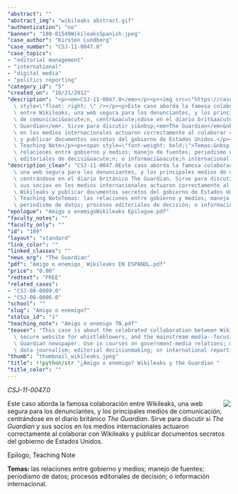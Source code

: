 ```yaml
---
"abstract": ""
"abstract_img": "wikileaks abstract.gif"
"authentication": "no"
"banner": "180-01549WikileaksSpanish.jpeg"
"case_author": "Kirsten Lundberg"
"case_number": "CSJ-11-0047.0"
"case_topics":
- "editorial management"
- "international"
- "digital media"
- "politics reporting"
"category_id": "5"
"created_on": "10/21/2012"
"description": "<p><em>CSJ-11-0047.0</em></p><p><img src=\"https://casestudies.jrn.columbia.edu/casestudy/files/photos/686/Screen%20Shot%202012-10-31%20at%2011.45.10%20PM.jpg\"\
  \ style=\"float: right; \" /></p><p>Este caso aborda la famosa colaboraci&oacute;n\
  \ entre Wikileaks, una web segura para los denunciantes, y los principales medios\
  \ de comunicaci&oacute;n, centr&aacute;ndose en el diario brit&aacute;nico&nbsp;<em>The\
  \ Guardian</em>. Sirve para discutir si&nbsp;<em>The Guardian</em>&nbsp;y sus socios\
  \ en los medios internacionales actuaron correctamente al colaborar con Wikileaks\
  \ y publicar documentos secretos del gobierno de Estados Unidos.</p><p>Ep&iacute;logo,\
  \ Teaching Note</p><p><span style=\"font-weight: bold;\">Temas:&nbsp;</span>las\
  \ relaciones entre gobierno y medios; manejo de fuentes; periodismo de datos; procesos\
  \ editoriales de decisi&oacute;n; o informaci&oacute;n internacional.</p>"
"description_clean": "CSJ-11-0047.0Este caso aborda la famosa colaboración entre Wikileaks,\
  \ una web segura para los denunciantes, y los principales medios de comunicación,\
  \ centrándose en el diario británico The Guardian. Sirve para discutir si The Guardian y\
  \ sus socios en los medios internacionales actuaron correctamente al colaborar con\
  \ Wikileaks y publicar documentos secretos del gobierno de Estados Unidos.Epílogo,\
  \ Teaching NoteTemas: las relaciones entre gobierno y medios; manejo de fuentes;\
  \ periodismo de datos; procesos editoriales de decisión; o información internacional."
"epologue": "Amigo o enemigoWikileaks Epilogue.pdf"
"faculty_notes": ""
"faculty_only": ""
"id": "109"
"layout": "standard"
"link_color": ""
"linked_classes": ""
"news_org": "The Guardian"
"pdf": "Amigo o enemigo_ Wikileaks EN ESPANOL.pdf"
"price": "0.00"
"redtext": "FREE"
"related_cases":
- "CSJ-08-0009.0"
- "CSJ-08-0006.0"
"school": ""
"slug": "Amigo o enemigo?"
"status_id": "1"
"teaching_note": "Amigo o enemigo TN.pdf"
"teaser": "This case is about the celebrated collaboration between WikiLeaks, the\
  \ secure website for whistleblowers, and the mainstream media--focusing on the British\
  \ Guardian newspaper. Use in courses on government-media relations; managing sources;\
  \ data journalism; editorial decisionmaking; or international reporting. "
"thumb": "thumbnail_wikileaks.jpeg"
"title": !!python/str "¿Amigo o enemigo? Wikileaks y the Guardian "
"title_color": ""
---
```

<p><em>CSJ-11-0047.0</em></p><p><img src="https://casestudies.jrn.columbia.edu/casestudy/files/photos/686/Screen%20Shot%202012-10-31%20at%2011.45.10%20PM.jpg" style="float: right; " /></p><p>Este caso aborda la famosa colaboraci&oacute;n entre Wikileaks, una web segura para los denunciantes, y los principales medios de comunicaci&oacute;n, centr&aacute;ndose en el diario brit&aacute;nico&nbsp;<em>The Guardian</em>. Sirve para discutir si&nbsp;<em>The Guardian</em>&nbsp;y sus socios en los medios internacionales actuaron correctamente al colaborar con Wikileaks y publicar documentos secretos del gobierno de Estados Unidos.</p><p>Ep&iacute;logo, Teaching Note</p><p><span style="font-weight: bold;">Temas:&nbsp;</span>las relaciones entre gobierno y medios; manejo de fuentes; periodismo de datos; procesos editoriales de decisi&oacute;n; o informaci&oacute;n internacional.</p>
